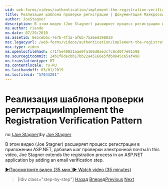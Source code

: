 ```yaml
---
uid: web-forms/videos/authentication/implement-the-registration-verification-pattern
title: Реализация шаблона проверки регистрации | Документация Майкрософт
author: JoeStagner
description: В этом видео (Joe Stagner) расширяет процесс регистрации в приложении ASP.NET, добавив шаг проверки электронной почты.
ms.author: riande
ms.date: 07/29/2010
ms.assetid: 8e5cebbc-7e7b-4f1a-af6b-75a6ed398030
msc.legacyurl: /web-forms/videos/authentication/implement-the-registration-verification-pattern
msc.type: video
ms.openlocfilehash: c71f5e40021aae0fa106d8ae3cfc8cd0f7e01598
ms.sourcegitcommit: 24b1f6decbb17bb22a45166e5fdb0845c65af498
ms.translationtype: MT
ms.contentlocale: ru-RU
ms.lasthandoff: 03/01/2019
ms.locfileid: "57043201"
---
```

<a name="implement-the-registration-verification-pattern"></a><span data-ttu-id="bca08-103">Реализация шаблона проверки регистрации</span><span class="sxs-lookup"><span data-stu-id="bca08-103">Implement the Registration Verification Pattern</span></span>
====================
<span data-ttu-id="bca08-104">по [(Joe Stagner)](https://github.com/JoeStagner)</span><span class="sxs-lookup"><span data-stu-id="bca08-104">by [Joe Stagner](https://github.com/JoeStagner)</span></span>

<span data-ttu-id="bca08-105">В этом видео (Joe Stagner) расширяет процесс регистрации в приложении ASP.NET, добавив шаг проверки электронной почты.</span><span class="sxs-lookup"><span data-stu-id="bca08-105">In this video, Joe Stagner extends the registration process in an ASP.NET application by adding an email verification step.</span></span>

[<span data-ttu-id="bca08-106">&#9654;Просмотрите видео (35 мин.)</span><span class="sxs-lookup"><span data-stu-id="bca08-106">&#9654; Watch video (35 minutes)</span></span>](https://channel9.msdn.com/Blogs/ASP-NET-Site-Videos/implement-the-registration-verification-pattern)

> [!div class="step-by-step"]
> <span data-ttu-id="bca08-107">[Назад](logging-users-into-your-membership-system.md)
> [Вперед](simple-web-service-authentication.md)</span><span class="sxs-lookup"><span data-stu-id="bca08-107">[Previous](logging-users-into-your-membership-system.md)
[Next](simple-web-service-authentication.md)</span></span>
